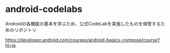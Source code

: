 # android-codelabs

Androidの各機能の基本を学ぶため、公式CodeLabを実施したものを保管するためのリポジトリ

https://developer.android.com/courses/android-basics-compose/course?hl=ja
